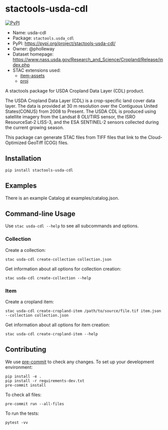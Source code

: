 # stactools-usda-cdl

[![PyPI](https://img.shields.io/pypi/v/stactools-usda-cdl)](https://pypi.org/project/stactools-usda-cdl/)

- Name: usda-cdl
- Package: `stactools.usda_cdl`
- PyPI: https://pypi.org/project/stactools-usda-cdl/
- Owner: @pholleway
- Dataset homepage: https://www.nass.usda.gov/Research_and_Science/Cropland/Release/index.php
- STAC extensions used:
  - [item-assets](https://github.com/stac-extensions/item-assets)
  - [proj](https://github.com/stac-extensions/projection/)

A stactools package for USDA Cropland Data Layer (CDL) product. 

The USDA Cropland Data Layer (CDL) is a crop-specific land cover data layer. The data is provided at 30 m resolution over the Contiguous United States(CONUS) from 2008 to Present. The USDA CDL is produced using satellite imagery from the Landsat 8 OLI/TIRS sensor, the ISRO ResourceSat-2 LISS-3, and the ESA SENTINEL-2 sensors collected during the current growing season.

This package can generate STAC files from TIFF files that link to the Cloud-Optimized GeoTiff (COG) files.

## Installation
```shell
pip install stactools-usda-cdl
```
## Examples

There is an example Catalog at examples/catalog.json. 

## Command-line Usage

Use `stac usda-cdl --help` to see all subcommands and options.

### Collection

Create a collection:

```shell
stac usda-cdl create-collection collection.json
```

Get information about all options for collection creation:

```shell
stac usda-cdl create-collection --help
```

### Item

Create a cropland item:

```shell
stac usda-cdl create-cropland-item /path/to/source/file.tif item.json --collection collection.json
```

Get information about all options for item creation:

```shell
stac usda-cdl create-cropland-item --help
```

## Contributing

We use [pre-commit](https://pre-commit.com/) to check any changes.
To set up your development environment:

```shell
pip install -e .
pip install -r requirements-dev.txt
pre-commit install
```

To check all files:

```shell
pre-commit run --all-files
```

To run the tests:

```shell
pytest -vv
